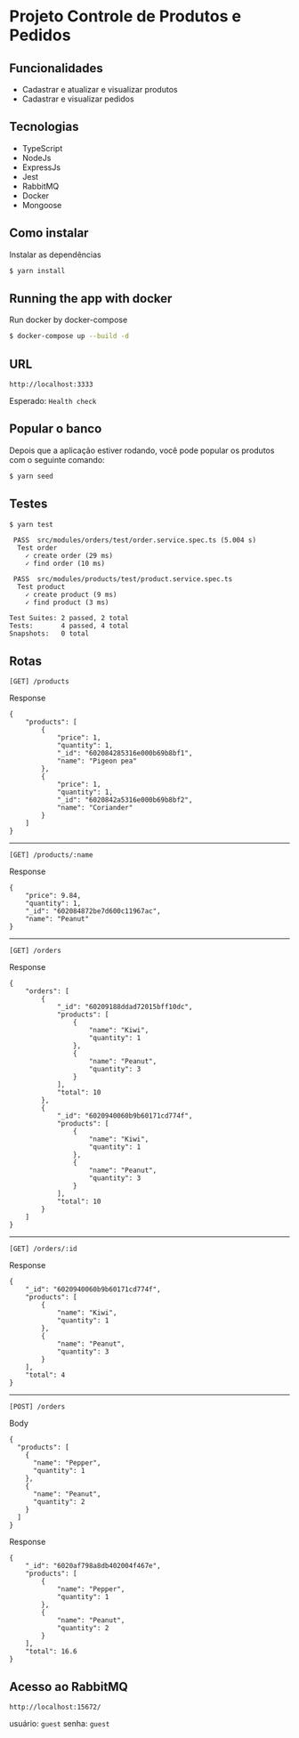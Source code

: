 # Projeto Controle de Produtos e Pedidos

## Funcionalidades
 - Cadastrar e atualizar e visualizar produtos
 - Cadastrar e visualizar pedidos

## Tecnologias
 - TypeScript 
 - NodeJs
 - ExpressJs
 - Jest
 - RabbitMQ
 - Docker
 - Mongoose

## Como instalar

Instalar as dependências
```bash
$ yarn install
```

## Running the app with docker
Run docker by docker-compose
```bash
$ docker-compose up --build -d
```

## URL
```
http://localhost:3333
```
Esperado:
`Health check`

## Popular o banco
Depois que a aplicação estiver rodando, você pode popular os produtos com o seguinte comando:
```bash
$ yarn seed
```

## Testes

```bash
$ yarn test
```

```
 PASS  src/modules/orders/test/order.service.spec.ts (5.004 s)
  Test order
    ✓ create order (29 ms)
    ✓ find order (10 ms)

 PASS  src/modules/products/test/product.service.spec.ts
  Test product
    ✓ create product (9 ms)
    ✓ find product (3 ms)

Test Suites: 2 passed, 2 total
Tests:       4 passed, 4 total
Snapshots:   0 total
```
## Rotas
```
[GET] /products
```
Response
```
{
    "products": [
        {
            "price": 1,
            "quantity": 1,
            "_id": "602084285316e000b69b8bf1",
            "name": "Pigeon pea"
        },
        {
            "price": 1,
            "quantity": 1,
            "_id": "6020842a5316e000b69b8bf2",
            "name": "Coriander"
        }
    ]
}
```

------------

```
[GET] /products/:name
```
Response
```
{
    "price": 9.84,
    "quantity": 1,
    "_id": "602084872be7d600c11967ac",
    "name": "Peanut"
}
```

------------

```
[GET] /orders
```
Response
```
{
    "orders": [
        {
            "_id": "60209188ddad72015bff10dc",
            "products": [
                {
                    "name": "Kiwi",
                    "quantity": 1
                },
                {
                    "name": "Peanut",
                    "quantity": 3
                }
            ],
            "total": 10
        },
        {
            "_id": "6020940060b9b60171cd774f",
            "products": [
                {
                    "name": "Kiwi",
                    "quantity": 1
                },
                {
                    "name": "Peanut",
                    "quantity": 3
                }
            ],
            "total": 10
        }
    ]
}
```

------------

```
[GET] /orders/:id
```
Response
```
{
    "_id": "6020940060b9b60171cd774f",
    "products": [
        {
            "name": "Kiwi",
            "quantity": 1
        },
        {
            "name": "Peanut",
            "quantity": 3
        }
    ],
    "total": 4
}
```

------------

```
[POST] /orders
```
Body
```
{
  "products": [
    {
      "name": "Pepper",
      "quantity": 1
    },
    {
      "name": "Peanut",
      "quantity": 2
    }
  ]
}
```
Response
```
{
    "_id": "6020af798a8db402004f467e",
    "products": [
        {
            "name": "Pepper",
            "quantity": 1
        },
        {
            "name": "Peanut",
            "quantity": 2
        }
    ],
    "total": 16.6
}
```

## Acesso ao RabbitMQ

```
http://localhost:15672/
```
usuário: `guest`
senha: `guest`
